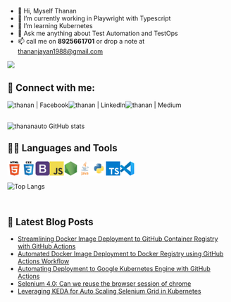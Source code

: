 - 👋 Hi, Myself Thanan
- 👀 I’m currently working in Playwright with Typescript
- 🌱 I’m learning Kubernetes
- 💬 Ask me anything about Test Automation and TestOps
- 📫 call me on <b>8925661701</b> or drop a note at thananjayan1988@gmail.com


![](https://komarev.com/ghpvc/?username=thananauto&color=green)

## 🤝 Connect with me:

[<img align="left" alt="thanan | Facebook" src="https://img.shields.io/badge/Facebook-1877F2?style=for-the-badge&logo=facebook&logoColor=white" />][facebook]
[<img align="left" alt="thanan | LinkedIn" src="https://img.shields.io/badge/LinkedIn-0077B5?style=for-the-badge&logo=linkedin&logoColor=white" />][linkedin]
[<img align="left" alt="thanan | Medium" src="https://img.shields.io/badge/Medium-12100E?style=for-the-badge&logo=medium&logoColor=white" />][medium]


<br />
<br />

![thananauto GitHub stats](https://github-readme-stats.vercel.app/api?username=thananauto&show_icons=true)
<br>
## 👨‍💻 Languages and Tools

<img align="left" alt="HTML5" height="32" width="32" src="https://raw.githubusercontent.com/github/explore/80688e429a7d4ef2fca1e82350fe8e3517d3494d/topics/html/html.png" />
<img align="left" alt="CSS3" height="32" width="32" src="https://raw.githubusercontent.com/github/explore/80688e429a7d4ef2fca1e82350fe8e3517d3494d/topics/css/css.png" />
<img align="left" alt="CSS3" height="32" width="32"src="https://raw.githubusercontent.com/github/explore/80688e429a7d4ef2fca1e82350fe8e3517d3494d/topics/bootstrap/bootstrap.png" />
<img align="left" alt="JS"height="32" width="32" src="https://raw.githubusercontent.com/github/explore/80688e429a7d4ef2fca1e82350fe8e3517d3494d/topics/javascript/javascript.png" />
<img align="left" alt="NodeJS"height="32" width="32" src="https://raw.githubusercontent.com/github/explore/80688e429a7d4ef2fca1e82350fe8e3517d3494d/topics/nodejs/nodejs.png" />
<img align="left" alt="Java" height="32" width="32" src="https://raw.githubusercontent.com/github/explore/80688e429a7d4ef2fca1e82350fe8e3517d3494d/topics/java/java.png" />
<img align="left" alt="Python" height="32" width="32" src="https://raw.githubusercontent.com/github/explore/80688e429a7d4ef2fca1e82350fe8e3517d3494d/topics/python/python.png" />
<img align="left" alt="Typescript"height="32" width="32" src="https://raw.githubusercontent.com/github/explore/80688e429a7d4ef2fca1e82350fe8e3517d3494d/topics/typescript/typescript.png" />
<img align="left" alt="VS Code"height="32" width="32" src="https://raw.githubusercontent.com/github/explore/80688e429a7d4ef2fca1e82350fe8e3517d3494d/topics/visual-studio-code/visual-studio-code.png" />

<br />
<br />

![Top Langs](https://github-readme-stats.vercel.app/api/top-langs/?username=thananauto&theme=tokyonight)

<br/>

## 📝 Latest Blog Posts

<!-- BLOG-POST-LIST:START -->
- [Streamlining Docker Image Deployment to GitHub Container Registry with GitHub Actions](https://medium.com/@thananjayan1988/streamlining-docker-image-deployment-to-github-container-registry-with-github-actions-607f9d7ccd00)
- [Automated Docker Image Deployment to Docker Registry using GitHub Actions Workflow](https://medium.com/@thananjayan1988/automated-docker-image-deployment-to-docker-registry-using-github-actions-workflow-430f46d5fdc1)
- [Automating Deployment to Google Kubernetes Engine with GitHub Actions](https://medium.com/@thananjayan1988/automating-deployment-to-google-kubernetes-engine-with-github-actions-6405f583997b)
- [Selenium 4.0: Can we reuse the browser session of chrome](https://medium.com/@thananjayan1988/selenium-4-0-can-we-reuse-the-browser-session-of-chrome-abac92e2e148)
- [Leveraging KEDA for Auto Scaling Selenium Grid in Kubernetes](https://medium.com/@thananjayan1988/leveraging-keda-for-auto-scaling-selenium-grid-in-kubernetes-aa2319a12832)
<!-- BLOG-POST-LIST:END -->

<br/>

[facebook]: https://www.facebook.com/thanan.jayan.7
[linkedin]: https://www.linkedin.com/in/thananjayan-rajasekaran/
[medium]: https://medium.com/@thananjayan1988
<!---
thananauto/thananauto is a ✨ special ✨ repository because its `README.md` (this file) appears on your GitHub profile.
You can click the Preview link to take a look at your changes.
--->
